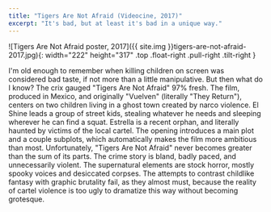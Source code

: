 ```yaml
---
title: "Tigers Are Not Afraid (Videocine, 2017)"
excerpt: "It's bad, but at least it's bad in a unique way."
---
```


![Tigers Are Not Afraid poster, 2017]({{ site.img }}tigers-are-not-afraid-2017.jpg){: width="222" height="317" .top .float-right .pull-right .tilt-right }

I'm old enough to remember when killing children on screen was considered bad taste, if not more than a little manipulative. But then what do I know? The crix gauged "Tigers Are Not Afraid" 97% fresh. The film, produced in Mexico, and originally "Vuelven" (literally "They Return"), centers on two children living in a ghost town created by narco violence. El Shine leads a group of street kids, stealing whatever he needs and sleeping wherever he can find a squat. Estrella is a recent orphan, and literally haunted by victims of the local cartel. The opening introduces a main plot and a couple subplots, which automatically makes the film more ambitious than most. Unfortunately, "Tigers Are Not Afraid" never becomes greater than the sum of its parts. The crime story is bland, badly paced, and unnecessarily violent. The supernatural elements are stock horror, mostly spooky voices and desiccated corpses. The attempts to contrast childlike fantasy with graphic brutality fail, as they almost must, because the reality of cartel violence is too ugly to dramatize this way without becoming grotesque. 
